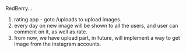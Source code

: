 RedBerry...
1. rating app - goto /uploads to upload images.
2. every day on new image will be shown to all the users, and user can comment on it, as well as rate.
3. from now, we have upload part, in future, will implement a way to get image from the instagram accounts.
